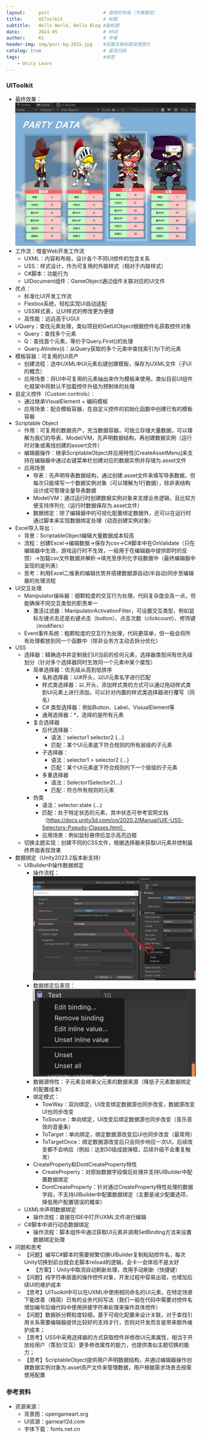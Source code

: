 ```yaml
---
layout:     post   				    # 使用的布局（不需要改）
title:      UIToolkit 				# 标题 
subtitle:   Hello World, Hello Blog #副标题
date:       2024-05 				# 时间
author:     KS 						# 作者
header-img: img/post-bg-2015.jpg 	#这篇文章标题背景图片
catalog: true 						# 是否归档
tags:								#标签
    - Unity Learn
---
```


### UIToolkit
- 最终效果：![alt text](image-2.png)
- 工作流：借鉴Web开发工作流
    - UXML：内容和布局，设计各个不同UI控件的包含关系
    - USS：样式设计，作为可复用的外联样式（相对于内联样式）
    - C#脚本：功能行为
    - UIDocument组件：GameObject通过组件关联对应的UI文件
- 优点：
    - 标准化UI开发工作流
    - Flexbox系统，轻松实现UI自动适配
    - USS样式表，让UI样式的修改更为便捷
    - 高性能：远远高于UGUI
- UQuery：查找元素处理，类似项目的GetUIObject根据控件名获取控件对象
    - Query：查找多个元素
    - Q：查找首个元素，等价于Query.First()的处理
    - Query.AtIndex(i)：从Query获取的多个元素中查找索引为i下的元素
- 模板容器：可复用的UI资产
    - 创建流程：选中UXML中UI元素右键创建模板，保存为UXML文件（子UI的概念）
    - 应用场景：将UI中可复用的元素抽出来作为模板来使用，类似目前UI组件化框架中将默认不加载控件升级为预制体的处理
- 自定义控件（Custom controls）：
    - 通过继承VisualElement + 编码模板
    - 应用场景：配合模板容器，在自定义控件的初始化函数中创建已有的模板容器
- Scriptable Object
    - 作用：可复用的数据资产，充当数据容器，可独立存储大量数据，可以理解为我们的导表、Model/VM，先声明数据结构，再创建数据实例（运行时对象或离线创建的assert文件）
    - 编辑器操作：继承ScriptableObject并应用特性[CreateAssetMenu]来支持在编辑器中通过右键菜单栏创建对应的数据实例并存储为.asset文件
    - 应用场景
        - 导表：先声明导表数据结构，通过创建.asset文件来填写导表数据，但每次只能填写一个数据实例对象（可以理解为1行数据），除非表结构设计成可管理全量导表数据
        - Model/VM：通过运行时创建数据实例对象来支撑业务逻辑，且比较方便支持序列化（运行时数据保存为.asset文件）
        - 数据绑定：除了编辑器中的可视化配置绑定数据外，还可以在运行时通过脚本来实现数据绑定处理（动态创建实例对象）
- Excel导入导出：
    - 背景：ScriptableObject编辑大量数据成本较高
    - 流程：创建Excel->编辑数据->保存为csv->C#脚本中在OnValidate（只在编辑器中生效，游戏运行时不生效，一般用于在编辑器中提供即时的反馈）->加载csv文件数据并解析->填充至序列化字段数据中（最终编辑器中呈现的是列表）
    - 思考：利用Excel二维表的编辑优势并搭建数据源自动(半自动)同步至编辑器的处理流程
- UI交互处理
    - Manipulator操纵器：细颗粒度的交互行为处理，代码复杂度会高一点，但能确保不同交互类型的职责单一
        - 激活过滤器：ManipulatorActivationFilter，可设置交互类型，例如鼠标左键点击还是右键点击（button）、点击次数（clickcount）、修饰键（modifiers）
    - Event事件系统：粗颗粒度的交互行为处理，代码更简单，但一般会将所有处理都放到同一个函数中（除非业务方主动去拆分优化）
- USS
    - 选择器：精确选中并定制我们UI当前的任何元素，选择器类型间有优先级划分（针对多个选择器同时生效同一个元素中某个属性）
        - 简单选择器：优先级从高到低排序
            - 名称选择器：以#开头，以UI元素名字进行匹配
            - 样式类选择器：以.开头，添加样式类的方式可以通过拖动样式类到UI元素上进行添加，可以针对内置的样式类选择器进行覆写（同名）
            - C# 类型选择器：例如Button、Label、VisiualElement等
            - 通用选择器：*，选择的是所有元素
        - 复合选择器
            - 后代选择器：
                - 语法：selector1 selector2 {...}
                - 匹配：某个UI元素底下符合规则的所有层级的子元素
            - 子选择器：
                - 语法：selector1 > selector2 {...}
                - 匹配：某个UI元素底下符合规则的下一个层级的子元素
            - 多重选择器
                - 语法：Selector1Selector2{...}
                - 匹配：符合所有规则的元素
        - 伪类
            - 语法：selector:state {...}
            - 匹配：处于特定状态的元素，其中状态可参考官网文档（https://docs.unity3d.com/cn/2020.2/Manual/UIE-USS-Selectors-Pseudo-Classes.html）
            - 应用场景：例如鼠标悬停后显示高亮边框
    - 切换主题实现：创建不同的CSS文件，根据选择器来获取UI元素并控制最终界面表现效果
- 数据绑定（Unity2023.2版本新支持）
    - UIBuilder中操作数据绑定
        - 操作流程：![alt text](image.png)
        - 数据绑定后表现：![alt text](image-1.png)
        - 数据源特性：子元素会继承父元素的数据来源（降低子元素数据绑定的配置成本）
        - 绑定模式：
            - TowWay：双向绑定，UI改变绑定数据源也同步改变，数据源改变UI也同步改变
            - ToSource：单向绑定，UI改变后绑定数据源也同步改变（音乐音效的音量条）
            - ToTarget：单向绑定，绑定数据源改变后UI也同步改变（最常用）
            - ToTargetOnce：绑定数据源改变后只会同步响应一次UI，后续改变都不会响应（例如：达到50级成就弹框，后续升级不会重复触发）
        - CreateProperty和DontCreateProperty特性
            - CreateProperty：对原始数据字段做后处理并支持UIBuilder中配置数据绑定
            - DontCreateProperty：针对通过CreateProperty特性处理的数据字段，不支持UIBuilder中配置数据绑定（主要是减少配置选项，降低用户配置错误的概率）
    - UXML中声明数据绑定
        - 操作流程：直接在IDE中打开UXML文件进行编辑
    - C#脚本中进行动态数据绑定
        - 操作流程：脚本组件中通过获取UI元素并调用SetBinding方法来设置数据绑定处理
- 问题和思考
    - 【问题】编写C#脚本时需要频繁切换UIBuilder复制粘贴控件名，每次Unity切换到前台就会走脚本reload的逻辑，会卡一会体验不是太好
        - 【方案】：Unity中取消自动刷新处理，改用手动刷新（快捷键）
    - 【问题】纯字符串层面的操作控件对象，开发过程中容易出错，也增加后续UI的维护成本
    - 【思考】UIToolkit中可以在UXML中使用相同命名的UI元素，在特定场景下能改善（精简）已有的业务代码写法（我们一般在代码中需要对控件名增加编号后缀代码中使用拼接字符串处理来操作具体控件）
    - 【问题】数据拆分颗粒度较细，基于可视化配置来设计关联，对于查找引用关系需要编辑器提供比较好的支持才行，否则对开发而言是带来额外维护成本；
    - 【思考】USS中采用选择器的方式获取控件并修改UI元素属性，相当于开放给用户（策划/交互）更多修改属性的能力，也提供类似主题切换的能力；
    - 【思考】ScriptableObject提供用户声明数据结构，并通过编辑器操作创建数据实例对象为.asset资产文件来管理数据，用户根据需求场景去按需使用配置

### 参考资料
- 资源来源：
    - 背景图：opengameart.org
    - UI资源：gameart2d.com
    - 字体下载：fonts.net.cn

